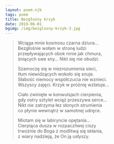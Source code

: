 ```yaml
---
layout: poem.njk
tags: poem
title: Bezgłośny krzyk
date: 2019-06-01
bgimg: /img/bezglosny-krzyk-3.jpg
---
```


> Wciąga mnie kosmosu czarna dziura…  
> Bezgłośnie wołam w stronę ludzi  
> przepływających obok mnie jak chmura,  
> śniących swe sny… Nikt się nie obudzi.  
> 
> Szamoczę się w niezrozumienia sieci,  
> tłum niewidzących wokoło się snuje.  
> Słabość niemocy współczucia nie wznieci.  
> Wszyscy zajęci. Krzyk w próżnię wzlatuje…  
> 
> Ciało zwinięte w konwulsjach cierpienia,  
> gdy ostry sztylet wciąż przeszywa serce…  
> Nikt nie zatrzyma łez słonych strumienia  
> co płynie wewnątrz w samotnej udręce.  
> 
> Miotam się w labiryncie opętania…  
> Cierpiąca dusza w rozpaczliwej ciszy  
> trwożnie do Boga z modlitwą się skłania,  
> z wiary nadzieją, że On ją usłyszy.  
>  
